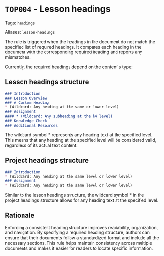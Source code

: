 <!-- markdownlint-disable-next-line -->
# `TOP004` - Lesson headings

Tags: `headings`

Aliases: `lesson-headings`

The rule is triggered when the headings in the document do not match the specified list of required headings. It compares each heading in the document with the corresponding required heading and reports any mismatches.

Currently, the required headings depend on the content's type:

## Lesson headings structure

```markdown
### Introduction
### Lesson Overview
### A Custom Heading
* (Wildcard: Any heading at the same or lower level)
### Assignment
#### * (Wildcard: Any subheading at the h4 level)
### Knowledge Check
### Additional Resources
```

The wildcard symbol * represents any heading text at the specified level. This means that any heading at the specified level will be considered valid, regardless of its actual text content.

## Project headings structure

```markdown
### Introduction
* (Wildcard: Any heading at the same level or lower level)
### Assignment
* (Wildcard: Any heading at the same level or lower level)
```

Similar to the lesson headings structure, the wildcard symbol * in the project headings structure allows for any heading text at the specified level.

## Rationale

Enforcing a consistent heading structure improves readability, organization, and navigation. By specifying a required heading structure, authors can ensure that their documents follow a standardized format and include all the necessary sections. This rule helps maintain consistency across multiple documents and makes it easier for readers to locate specific information.
